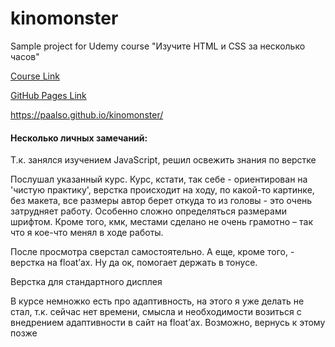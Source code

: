 # kinomonster
Sample project for Udemy course "Изучите HTML и CSS за несколько часов"

[Course Link](https://www.udemy.com/course/html-css-course/)

[GitHub Pages Link](https://paalso.github.io/kinomonster/index.html)

https://paalso.github.io/kinomonster/

#### Несколько личных замечаний:
Т.к. занялся изучением JavaScript, решил освежить знания по верстке

Послушал указанный курс. Курс, кстати, так себе - ориентирован на 'чистую практику', верстка происходит на ходу, по какой-то картинке, без макета, все размеры автор берет откуда то из головы - это очень затрудняет работу. Особенно сложно определяться размерами шрифтом.
Кроме того, кмк, местами сделано не очень грамотно – так что я кое-что менял в ходе работы.

После просмотра сверстал самостоятельно.
А еще, кроме того, - верстка на float’ах. Ну да ок, помогает держать в тонусе.

Верстка для стандартного дисплея

В курсе немножко есть про адаптивность, на этого я уже делать не стал, т.к. сейчас нет времени, смысла и необходимости возиться с внедрением адаптивности в сайт на float’ах. Возможно, вернусь к этому позже
